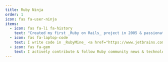 ```yaml
---
title: Ruby Ninja
order: 1
icon: fas fa-user-ninja
items:
  - icon: fas fa-li fa-history
    text: "Created my first _Ruby on Rails_ project in 2005 & passionate ever since"
  - icon: fas fa-laptop-code
    text: I write code in _RubyMine_ <a href="https://www.jetbrains.com/ruby/" target="_blank"><i class="fa fa-external-link-alt"></i></a>, a commercial IDE designed for _Ruby on Rails_ developers
  - icon: fas fa-gem
    text: I actively contribute & follow Ruby community news & technology 
---
```

